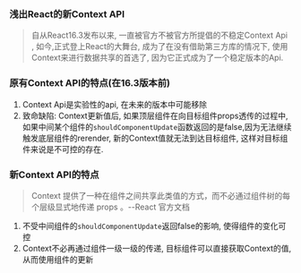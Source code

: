 ### 浅出React的新Context API

> 自从React16.3发布以来, 一直被官方不被官方所提倡的不稳定Context Api , 如今,正式登上React的大舞台, 成为了在没有借助第三方库的情况下, 使用Context来进行数据共享的首选了, 因为它正式成为了一个稳定版本的Api. 

### 原有Context API的特点(在16.3版本前)

1. Context Api是实验性的api, 在未来的版本中可能移除
2. 致命缺陷: Context更新值后, 如果顶层组件在向目标组件props透传的过程中, 如果中间某个组件的`shouldComponentUpdate`函数返回的是false,因为无法继续触发底层组件的rerender, 新的Context值就无法到达目标组件, 这样对目标组件来说是不可控的存在.

### 新Context API的特点

> Context 提供了一种在组件之间共享此类值的方式，而不必通过组件树的每个层级显式地传递 props 。--React 官方文档

1. 不受中间组件的`shouldComponentUpdate`返回false的影响, 使得组件的变化可控
2. Context不必再通过组件一级一级的传递, 目标组件可以直接获取Context的值, 从而使用组件的更新

